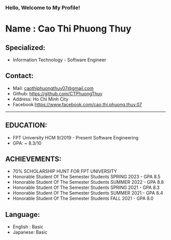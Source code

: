 ###                                                  Hello, Welcome to My Profile! 

# Name : Cao Thi Phuong Thuy
 ## Specialized:
 * Information Technology - Software Engineer
 ## Contact:
   - Mail: caothiphuongthuy07@gmail.com
   - Github: https://github.com/CTPhuongThuy
   - Address: Ho Chi Minh City
   - Facebook:https://www.facebook.com/cao.thi.phuong.thuy.07
 ___
 
## EDUCATION:
 * FPT University HCM 9/2019 - Present
 Software Engineering 
 * GPA: ~ 8.3/10
## ACHIEVEMENTS:
 * 70% SCHOLARSHIP HUNT FOR FPT UNIVERSITY   
  * Honorable Student Of The Semester 
 Students SPRING 2023 - GPA 8.5       
  * Honorable Student Of The Semester 
 Students SUMMER 2022 - GPA 8.8       
  * Honorable Student Of The Semester 
 Students SPRING 2021 - GPA 8.3     
 * Honorable Student Of The Semester 
 Students SUMMER 2021 - GPA 8.4     
 * Honorable Student Of The Semester 
 Students FALL 2021 - GPA 8.0                   
                                  
## Language:
  * English : Basic 
  * Japanese: Basic 

